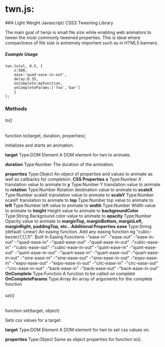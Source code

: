 # twn.js: 

##A Light Weight Javascript/ CSS3 Tweening Library

The main goal of twnjs is small file size while enabling web animators to tween the most commonly tweened properties. This is ideal where compactness of file size is extremely important such as in HTML5 banners.

##### Example Usage
```
twn.to(el, 0.5, {
	x:500, 
	ease:'quad-ease-in-out', 
	delay:0.35, 
	onComplete:myFunction, 
	onCompleteParams:['foo','bar'] 
	}
);

```
### Methods

###### to()

function to(target, duration, properties);

Initializes and starts an animation.

**target** 
Type:DOM Element
A DOM element for twn to animate.

**duration**
Type:Number
The duration of the animation.

**properties**
Type:Object
An object of properties and values to animate as well as callbacks for completion.
	**CSS Properties**
    **x**
    Type:Number
    X translation value to animate to
    **y**
    Type:Number
    Y translation value to animate to
    **rotation**
    Type:Number
    Rotation destination value to animate to
    **scaleX**
    Type:Number
    scaleX translation value to animate to
    **scaleY**
    Type:Number
    scaleY translation to animate to
    **top**
    Type:Number
    top value to animate to
    **left**
    Type:Number
    left value to animate to
    **width**
    Type:Number
    Width value to animate to
    **height**
    Height value to animate to
    **backgroundColor**
    Type:String
    Background color value to animate to
    **opacity**
    Type:Number
    Opacity value to animate to
    **marginTop, marginBottom, marginLeft, marginRight, paddingTop, etc..**
	**Additional Properties**
	**ease**
	Type:String
	(default: Linear)
	An easing function. Add any easing function eg "cubic-bezier(1,1,1,1)".
		Built In Easing Functions
		-"ease-in"
        -"ease-out"
        -"ease-in-out"
		-"quad-ease-in"
		-"quad-ease-out"
		-"quad-ease-in-out"
		-"cubic-ease-in"
		-"cubic-ease-out"
		-"cubic-ease-in-out"
		-"quint-ease-in"
		-"quint-ease-out"
		-"quint-ease-in-out"
		-"quart-ease-in"
		-"quart-ease-out"
		-"quart-ease-in-out"
		-"sine-ease-in"
		-"sine-ease-out"
		-"sine-ease-in-out"
		-"expo-ease-in"
		-"expo-ease-out"
		-"expo-ease-in-out"
		-"circ-ease-in"
        -"circ-ease-out"
        -"circ-ease-in-out"
        -"back-ease-in"
        -"back-ease-out"
        -"back-ease-in-out"
	**OnComplete**
	Type:Function
	A function to be called on complete
	**OnCompleteParams**
	Type:Array
	An array of arguments for the complete function
	
###### set()

function set(target, object)

Sets css values for a target.
    
**target** 
Type:DOM Element
A DOM element for twn to set css values on.

**properties**
Type:Object
Same as object properties for function to().
    
    



